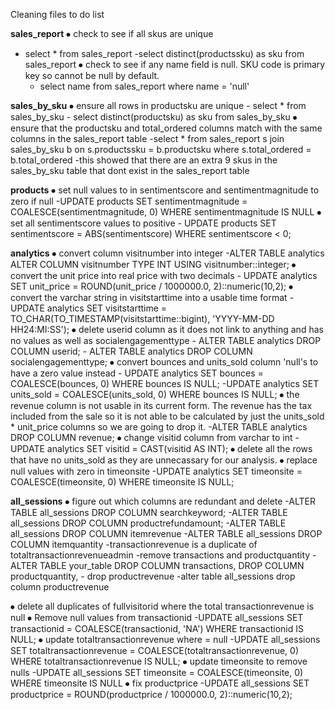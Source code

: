 Cleaning files to do list

**sales_report**
 ⦁	check to see if all skus are unique	
 - select * from sales_report
	-select distinct(productssku) as sku from sales_report
 ⦁	check to see if any name field is null. SKU code is primary key so cannot be null by default.
	- select name from sales_report
		where name = 'null'

**sales_by_sku**
⦁	ensure all rows in productsku are unique
	- select * from sales_by_sku
	- select distinct(productsku) as sku from sales_by_sku
⦁	ensure that the productsku and total_ordered columns match with the same columns in the sales_report table
	-select * from sales_report s
		join sales_by_sku b
		on s.productssku = b.productsku
		where s.total_ordered = b.total_ordered
	-this showed that there are an extra 9 skus in the 	sales_by_sku table that dont exist in the sales_report 	table

**products**
⦁	set null values to in sentimentscore and sentimentmagnitude to zero if null
	-UPDATE products
		SET sentimentmagnitude = COALESCE(sentimentmagnitude, 0)
		WHERE sentimentmagnitude IS NULL
⦁	set all sentimentscore values to positive
	- UPDATE products 
		SET sentimentscore = ABS(sentimentscore) 
		WHERE sentimentscore < 0;

**analytics**
⦁		convert column visitnumber into integer
	-ALTER TABLE analytics 
        ALTER COLUMN visitnumber TYPE INT USING 			     		visitnumber::integer;
⦁	 convert the unit price into real price with two decimals
	- UPDATE analytics
		SET unit_price = ROUND(unit_price / 1000000.0, 				2)::numeric(10,2);
⦁	convert the varchar string in visitstarttime into a usable time format
	- UPDATE analytics
			SET visitstarttime = 									TO_CHAR(TO_TIMESTAMP(visitstarttime::bigint),     			'YYYY-MM-DD HH24:MI:SS');
⦁	delete userid column as it does not link to anything and has no values as well as socialengagementtype
	- ALTER TABLE analytics DROP COLUMN userid;
	- ALTER TABLE analytics DROP COLUMN socialengagementtype;
⦁	convert bounces and units_sold column 'null's to have a zero value instead 
	- UPDATE analytics
		SET bounces = COALESCE(bounces, 0)
		WHERE bounces IS NULL;
	-UPDATE analytics
		SET units_sold = COALESCE(units_sold, 0)
		WHERE bounces IS NULL;
⦁	the revenue column is not usable in its current form. The revenue has the tax included from the sale so it is not able to be calculated by just the units_sold * unit_price columns so we are going to drop it. 
	-ALTER TABLE analytics DROP COLUMN revenue;
⦁	change visitid column from varchar to int
	-UPDATE analytics SET visitid = CAST(visitid AS INT);
⦁	delete all the rows that have no units_sold as they are unnecassary for our analysis.
⦁	replace null values with zero in timeonsite
	-UPDATE analytics
		SET timeonsite = COALESCE(timeonsite, 0)
		WHERE timeonsite IS NULL;

**all_sessions**
⦁	figure out which columns are redundant and delete
	-ALTER TABLE all_sessions DROP COLUMN searchkeyword;
	-ALTER TABLE all_sessions DROP COLUMN productrefundamount;
	-ALTER TABLE all_sessions DROP COLUMN itemrevenue
	-ALTER TABLE all_sessions DROP COLUMN itemquantity
	-transactionrevenue is a duplicate of 		totaltransactionrevenueadmin
	-remove transactions and productquantity
		-ALTER TABLE your_table
			DROP COLUMN transactions,
			DROP COLUMN productquantity,
	- drop productrevenue
	-alter table all_sessions drop column productrevenue

⦁	delete all duplicates of fullvisitorid where the total transactionrevenue is null
⦁	Remove null values from transactionid
	-UPDATE all_sessions
		SET transactionid = COALESCE(transactionid, 'NA')
		WHERE transactionid IS NULL;
⦁	update totaltransactionrevenue where = null
	-UPDATE all_sessions
		SET totaltransactionrevenue = 						     COALESCE(totaltransactionrevenue, 0)
		WHERE totaltransactionrevenue IS NULL;
⦁	update timeonsite to remove nulls
	-UPDATE all_sessions
		SET timeonsite = COALESCE(timeonsite, 0)
		WHERE timeonsite IS NULL
⦁	fix productprice
	-UPDATE all_sessions
		SET productprice = ROUND(productprice / 1000000.0, 			2)::numeric(10,2);

